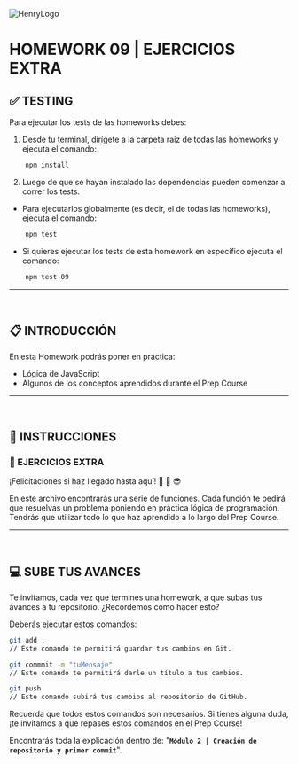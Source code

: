 ![HenryLogo](../Assets//logoBannerHenry.png)

# **HOMEWORK 09 | EJERCICIOS EXTRA**

## **✅ TESTING**

Para ejecutar los tests de las homeworks debes:

1. Desde tu terminal, dirígete a la carpeta raíz de todas las homeworks y ejecuta el comando:

```bash
    npm install
```

2. Luego de que se hayan instalado las dependencias pueden comenzar a correr los tests.

-  Para ejecutarlos globalmente (es decir, el de todas las homeworks), ejecuta el comando:

```bash
    npm test
```

-  Si quieres ejecutar los tests de esta homework en específico ejecuta el comando:

```bash
    npm test 09
```

---

</br >

## **📋 INTRODUCCIÓN**

En esta Homework podrás poner en práctica:

-  Lógica de JavaScript
-  Algunos de los conceptos aprendidos durante el Prep Course

---

</br >

## **📌 INSTRUCCIONES**

### **📍 EJERCICIOS EXTRA**

¡Felicitaciones si haz llegado hasta aquí! 🤩 🥳 😎

En este archivo encontrarás una serie de funciones. Cada función te pedirá que resuelvas un problema poniendo en práctica lógica de programación. Tendrás que utilizar todo lo que haz aprendido a lo largo del Prep Course.

---

</br >

## **💻 SUBE TUS AVANCES**

Te invitamos, cada vez que termines una homework, a que subas tus avances a tu repositorio. ¿Recordemos cómo hacer esto?

Deberás ejecutar estos comandos:

```bash
git add .
// Este comando te permitirá guardar tus cambios en Git.

git commmit -m "tuMensaje"
// Este comando te permitirá darle un título a tus cambios.

git push
// Este comando subirá tus cambios al repositorio de GitHub.
```

Recuerda que todos estos comandos son necesarios. Si tienes alguna duda, ¡te invitamos a que repases estos comandos en el Prep Course!

Encontrarás toda la explicación dentro de: "**`Módulo 2 | Creación de repositorio y primer commit`**".
